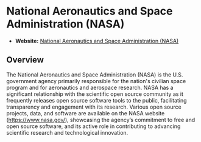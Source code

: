 # National Aeronautics and Space Administration (NASA)

- **Website:** [National Aeronautics and Space Administration (NASA)](https://www.nasa.gov/)

## Overview

The National Aeronautics and Space Administration (NASA) is the U.S. government agency primarily responsible for the nation's civilian space program and for aeronautics and aerospace research. NASA has a significant relationship with the scientific open source community as it frequently releases open source software tools to the public, facilitating transparency and engagement with its research. Various open source projects, data, and software are available on the NASA website (<https://www.nasa.gov/>), showcasing the agency’s commitment to free and open source software, and its active role in contributing to advancing scientific research and technological innovation.
